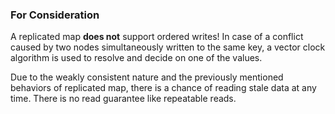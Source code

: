 

### For Consideration

A replicated map **does not** support ordered writes! In case of a conflict caused by two nodes simultaneously written to the
same key, a vector clock algorithm is used to resolve and decide on one of the values.

Due to the weakly consistent nature and the previously mentioned behaviors of replicated map, there is a
chance of reading stale data at any time. There is no read guarantee like repeatable reads.
